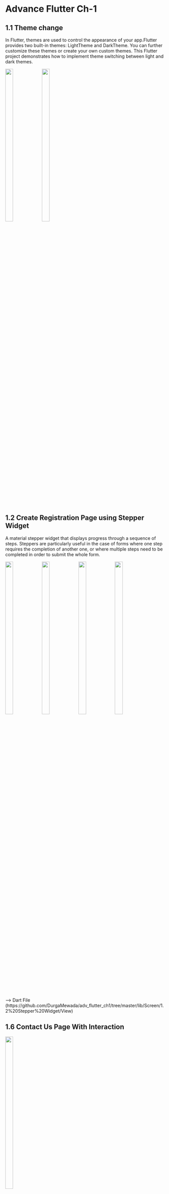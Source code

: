 # Advance Flutter Ch-1


## 1.1 Theme change

In Flutter, themes are used to control the appearance of your app.Flutter provides two built-in themes: LightTheme and DarkTheme. You can further customize these themes or create your own custom themes.
This Flutter project demonstrates how to implement theme switching between light and dark themes.

<div> 
  <img src = "https://github.com/DurgaMewada/adv_flutter_ch1/assets/149373536/a10cf479-4350-415a-a899-ee4c4d50fb37"  height=35% width=22%  />
   <img src = "https://github.com/DurgaMewada/adv_flutter_ch1/assets/149373536/72e4a3d5-5a00-4dfc-8e59-626b39a19883"  height=35% width=22%  />
</div>

## 1.2 Create Registration Page using Stepper Widget

A material stepper widget that displays progress through a sequence of steps. Steppers are particularly useful in the case of forms where one step requires the completion of another one, or where multiple steps need to be completed in order to submit the whole form.

<div> 
  <img src = "https://github.com/user-attachments/assets/a68fceee-1bf2-442c-831f-f1f02d472d49"  height=35% width=22%  />
  <img src = "https://github.com/user-attachments/assets/d28dea0d-2994-4058-bf5a-67aa404a9926"  height=35% width=22%  />
  <img src = "https://github.com/user-attachments/assets/f45c6b71-e643-46ce-9677-2bd14c366946"  height=35% width=22%  />
  <img src = "https://github.com/user-attachments/assets/e63ad54a-4e5c-413b-b060-b5fd246de7fc"  height=35% width=22%  />
</div>
 --> Dart File (https://github.com/DurgaMewada/adv_flutter_ch1/tree/master/lib/Screen/1.2%20Stepper%20Widget/View)

## 1.6 Contact Us Page With Interaction
<div> 
     <img src = "https://github.com/user-attachments/assets/544b4427-9eac-4473-8d7e-c6bba2d986f6"  height=35% width=22%  />
     <video height="450" src="https://github.com/user-attachments/assets/6798d973-4b30-420f-8728-eec09e295442"/>
</div>
     --> Dart File (https://github.com/DurgaMewada/adv_flutter_ch1/tree/master/lib/Screen/1.6%20Contact%20Us%20Page)

       
## 1.7 Photo Gallery With Biometric Authentication
<div> 
   <img src = "https://github.com/user-attachments/assets/426d6db9-b7b0-4a2a-8491-0306ccd33e15"  height=35% width=22%  />
   <img src = "https://github.com/user-attachments/assets/b37bae16-e87a-4690-ae0b-b1a3908a60d7"  height=35% width=22%  />
   <img src = "https://github.com/user-attachments/assets/d62ad7ee-804a-4d38-8481-56589fd157f1"  height=35% width=22%  />
   <video height="450" src="https://github.com/user-attachments/assets/6803ff27-e2ca-4f6d-9534-9838f66bd397"/>
</div>
 --> Dart File (https://github.com/DurgaMewada/adv_flutter_ch1/tree/master/lib/Screen/1.7%20Biometric%20Authentication)

## Getting Started

This project is a starting point for a Flutter application.

A few resources to get you started if this is your first Flutter project:

- [Lab: Write your first Flutter app](https://docs.flutter.dev/get-started/codelab)
- [Cookbook: Useful Flutter samples](https://docs.flutter.dev/cookbook)

For help getting started with Flutter development, view the
[online documentation](https://docs.flutter.dev/), which offers tutorials,
samples, guidance on mobile development, and a full API reference.
